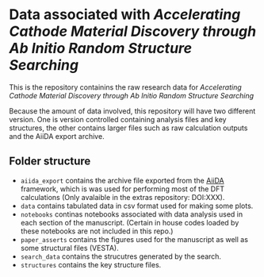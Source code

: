 # Data associated with *Accelerating Cathode Material Discovery through Ab Initio Random Structure Searching*

This is the repository containins the raw research data for *Accelerating Cathode Material Discovery through Ab Initio Random Structure Searching*

Because the amount of data involved, this repository will have two different version. One is version controlled containing analysis files and key structures, the other contains larger files such as raw calculation outputs and the AiiDA export archive.

## Folder structure

- `aiida_export` contains the archive file exported from the [AiiDA](https://www.aiida.net) framework, which is was used for performing most of the DFT calculations (Only avalaible in the extras repository: DOI:XXX).  
- `data` contains tabulated data in csv format used for making some plots.
- `notebooks` continas notebooks associated with data analysis used in each section of the manuscript. (Certain in house codes loaded by these notebooks are not included in this repo.)
- `paper_asserts` contains the figures used for the manuscript as well as some structural files (VESTA).
- `search_data` contains the strucutres generated by the search.
- `structures` contains the key structure files.
